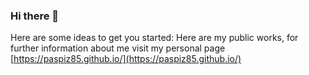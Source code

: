 ### Hi there 👋

Here are some ideas to get you started:
Here are my public works, for further information about me visit my personal page [https://paspiz85.github.io/](https://paspiz85.github.io/)

<!--
**paspiz85/paspiz85** is a ✨ _special_ ✨ repository because its `README.md` (this file) appears on your GitHub profile.

Here are some ideas to get you started:

- 🔭 I’m currently working on ...
- 🌱 I’m currently learning ...
- 👯 I’m looking to collaborate on ...
- 🤔 I’m looking for help with ...
- 💬 Ask me about ...
- 📫 How to reach me: ...
- 😄 Pronouns: ...
- ⚡ Fun fact: ...
-->
